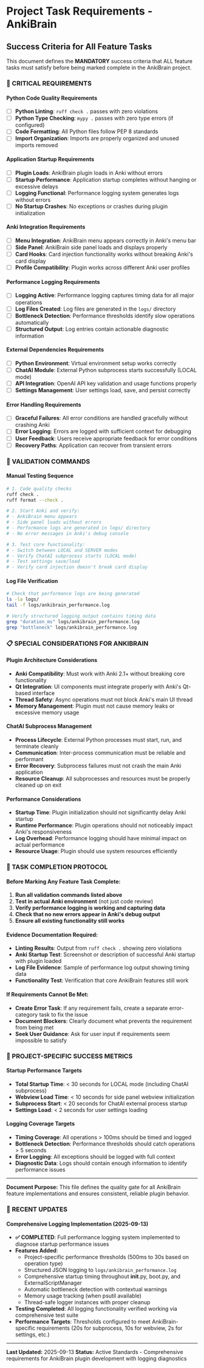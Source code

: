 # Project Task Requirements - AnkiBrain

## Success Criteria for All Feature Tasks

This document defines the **MANDATORY** success criteria that ALL feature tasks must satisfy before being marked complete in the AnkiBrain project.

### 🚨 CRITICAL REQUIREMENTS

#### Python Code Quality Requirements
- [ ] **Python Linting**: `ruff check .` passes with zero violations
- [ ] **Python Type Checking**: `mypy .` passes with zero type errors (if configured)
- [ ] **Code Formatting**: All Python files follow PEP 8 standards
- [ ] **Import Organization**: Imports are properly organized and unused imports removed

#### Application Startup Requirements  
- [ ] **Plugin Loads**: AnkiBrain plugin loads in Anki without errors
- [ ] **Startup Performance**: Application startup completes without hanging or excessive delays
- [ ] **Logging Functional**: Performance logging system generates logs without errors
- [ ] **No Startup Crashes**: No exceptions or crashes during plugin initialization

#### Anki Integration Requirements
- [ ] **Menu Integration**: AnkiBrain menu appears correctly in Anki's menu bar
- [ ] **Side Panel**: AnkiBrain side panel loads and displays properly
- [ ] **Card Hooks**: Card injection functionality works without breaking Anki's card display
- [ ] **Profile Compatibility**: Plugin works across different Anki user profiles

#### Performance Logging Requirements
- [ ] **Logging Active**: Performance logging captures timing data for all major operations
- [ ] **Log Files Created**: Log files are generated in the `logs/` directory
- [ ] **Bottleneck Detection**: Performance thresholds identify slow operations automatically
- [ ] **Structured Output**: Log entries contain actionable diagnostic information

#### External Dependencies Requirements
- [ ] **Python Environment**: Virtual environment setup works correctly
- [ ] **ChatAI Module**: External Python subprocess starts successfully (LOCAL mode)
- [ ] **API Integration**: OpenAI API key validation and usage functions properly
- [ ] **Settings Management**: User settings load, save, and persist correctly

#### Error Handling Requirements
- [ ] **Graceful Failures**: All error conditions are handled gracefully without crashing Anki
- [ ] **Error Logging**: Errors are logged with sufficient context for debugging
- [ ] **User Feedback**: Users receive appropriate feedback for error conditions
- [ ] **Recovery Paths**: Application can recover from transient errors

### 🔧 VALIDATION COMMANDS

#### Manual Testing Sequence
```bash
# 1. Code quality checks
ruff check .
ruff format --check .

# 2. Start Anki and verify:
# - AnkiBrain menu appears
# - Side panel loads without errors
# - Performance logs are generated in logs/ directory
# - No error messages in Anki's debug console

# 3. Test core functionality:
# - Switch between LOCAL and SERVER modes
# - Verify ChatAI subprocess starts (LOCAL mode)
# - Test settings save/load
# - Verify card injection doesn't break card display
```

#### Log File Verification
```bash
# Check that performance logs are being generated
ls -la logs/
tail -f logs/ankibrain_performance.log

# Verify structured logging output contains timing data
grep "duration_ms" logs/ankibrain_performance.log
grep "bottleneck" logs/ankibrain_performance.log
```

### 📋 SPECIAL CONSIDERATIONS FOR ANKIBRAIN

#### Plugin Architecture Considerations
- **Anki Compatibility**: Must work with Anki 2.1+ without breaking core functionality
- **Qt Integration**: UI components must integrate properly with Anki's Qt-based interface
- **Thread Safety**: Async operations must not block Anki's main UI thread
- **Memory Management**: Plugin must not cause memory leaks or excessive memory usage

#### ChatAI Subprocess Management
- **Process Lifecycle**: External Python processes must start, run, and terminate cleanly
- **Communication**: Inter-process communication must be reliable and performant
- **Error Recovery**: Subprocess failures must not crash the main Anki application
- **Resource Cleanup**: All subprocesses and resources must be properly cleaned up on exit

#### Performance Considerations
- **Startup Time**: Plugin initialization should not significantly delay Anki startup
- **Runtime Performance**: Plugin operations should not noticeably impact Anki's responsiveness
- **Log Overhead**: Performance logging should have minimal impact on actual performance
- **Resource Usage**: Plugin should use system resources efficiently

### 🚨 TASK COMPLETION PROTOCOL

#### Before Marking Any Feature Task Complete:
1. **Run all validation commands listed above**
2. **Test in actual Anki environment** (not just code review)
3. **Verify performance logging is working and capturing data**
4. **Check that no new errors appear in Anki's debug output**
5. **Ensure all existing functionality still works**

#### Evidence Documentation Required:
- **Linting Results**: Output from `ruff check .` showing zero violations
- **Anki Startup Test**: Screenshot or description of successful Anki startup with plugin loaded
- **Log File Evidence**: Sample of performance log output showing timing data
- **Functionality Test**: Verification that core AnkiBrain features still work

#### If Requirements Cannot Be Met:
- **Create Error Task**: If any requirement fails, create a separate error-category task to fix the issue
- **Document Blockers**: Clearly document what prevents the requirement from being met
- **Seek User Guidance**: Ask for user input if requirements seem impossible to satisfy

### 🎯 PROJECT-SPECIFIC SUCCESS METRICS

#### Startup Performance Targets
- **Total Startup Time**: < 30 seconds for LOCAL mode (including ChatAI subprocess)
- **Webview Load Time**: < 10 seconds for side panel webview initialization
- **Subprocess Start**: < 20 seconds for ChatAI external process startup
- **Settings Load**: < 2 seconds for user settings loading

#### Logging Coverage Targets
- **Timing Coverage**: All operations > 100ms should be timed and logged
- **Bottleneck Detection**: Performance thresholds should catch operations > 5 seconds
- **Error Logging**: All exceptions should be logged with full context
- **Diagnostic Data**: Logs should contain enough information to identify performance issues

---

**Document Purpose:** This file defines the quality gate for all AnkiBrain feature implementations and ensures consistent, reliable plugin behavior.

### 🎯 RECENT UPDATES

#### Comprehensive Logging Implementation (2025-09-13)
- **✅ COMPLETED**: Full performance logging system implemented to diagnose startup performance issues
- **Features Added**:
  - Project-specific performance thresholds (500ms to 30s based on operation type)
  - Structured JSON logging to `logs/ankibrain_performance.log`
  - Comprehensive startup timing throughout __init__.py, boot.py, and ExternalScriptManager
  - Automatic bottleneck detection with contextual warnings
  - Memory usage tracking (when psutil available)
  - Thread-safe logger instances with proper cleanup
- **Testing Completed**: All logging functionality verified working via comprehensive test suite
- **Performance Targets**: Thresholds configured to meet AnkiBrain-specific requirements (20s for subprocess, 10s for webview, 2s for settings, etc.)

---

**Last Updated:** 2025-09-13
**Status:** Active Standards - Comprehensive requirements for AnkiBrain plugin development with logging diagnostics